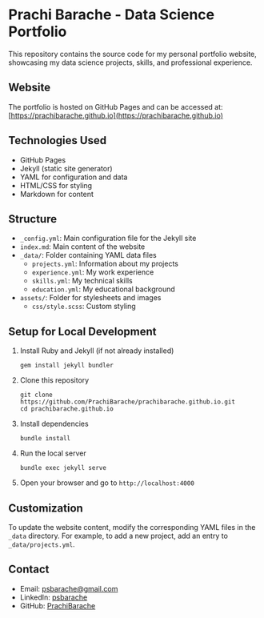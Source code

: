 # Prachi Barache - Data Science Portfolio

This repository contains the source code for my personal portfolio website, showcasing my data science projects, skills, and professional experience.

## Website

The portfolio is hosted on GitHub Pages and can be accessed at: [https://prachibarache.github.io](https://prachibarache.github.io)

## Technologies Used

- GitHub Pages
- Jekyll (static site generator)
- YAML for configuration and data
- HTML/CSS for styling
- Markdown for content

## Structure

- `_config.yml`: Main configuration file for the Jekyll site
- `index.md`: Main content of the website
- `_data/`: Folder containing YAML data files
  - `projects.yml`: Information about my projects
  - `experience.yml`: My work experience
  - `skills.yml`: My technical skills
  - `education.yml`: My educational background
- `assets/`: Folder for stylesheets and images
  - `css/style.scss`: Custom styling

## Setup for Local Development

1. Install Ruby and Jekyll (if not already installed)
   ```
   gem install jekyll bundler
   ```

2. Clone this repository
   ```
   git clone https://github.com/PrachiBarache/prachibarache.github.io.git
   cd prachibarache.github.io
   ```

3. Install dependencies
   ```
   bundle install
   ```

4. Run the local server
   ```
   bundle exec jekyll serve
   ```

5. Open your browser and go to `http://localhost:4000`

## Customization

To update the website content, modify the corresponding YAML files in the `_data` directory. For example, to add a new project, add an entry to `_data/projects.yml`.



## Contact

- Email: psbarache@gmail.com
- LinkedIn: [psbarache](https://linkedin.com/in/psbarache)
- GitHub: [PrachiBarache](https://github.com/PrachiBarache)
